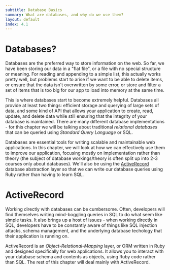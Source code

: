 ```yaml
---
subtitle: Database Basics
summary: What are databases, and why do we use them?
layout: default
index: 4.1
---
```


# Databases?

Databases are the preferred way to store information on the web. So far, we have been storing our data in a "flat file", or a file with no special structure or meaning. For reading and appending to a simple list, this actually works pretty well, but problems start to arise if we want to be able to delete items, or ensure that the data isn't overwritten by some error, or store and filter a set of items that is too big for our app to load into memory at the same time.

This is where databases start to become extremely helpful. Databases all provide at least two things: efficient storage and querying of large sets of data, and some kind of API that allows your application to create, read, update, and delete data while still ensuring that the integrity of your database is maintained. There are many different database implementations - for this chapter we will be talking about traditional *relational databases* that can be queried using *Standard Query Language* or SQL.

Databases are essential tools for writing scalable and maintainable web applications. In this chapter, we will look at how we can effectively use them to improve our application, focusing mostly on implementation rather than theory (the subject of database workings/theory is often split up into 2-3 courses only about databases). We'll also be using the [ActiveRecord](http://guides.rubyonrails.org/active_record_basics.html) database abstraction layer so that we can write our database queries using Ruby rather than having to learn SQL.

# ActiveRecord

Working directly with databases can be cumbersome. Often, developers will find themselves writing mind-boggling queries in SQL to do what seem like simple tasks. It also brings up a host of issues - when working directly in SQL, developers have to be constantly aware of things like SQL injection attacks, schema management, and the underlying database techology that their application is running on.

ActiveRecord is an *Object-Relational-Mapping* layer, or ORM written in Ruby and designed specifically for web applications. It allows you to interact with your database schema and contents as objects, using Ruby code rather than SQL. The rest of this chapter will deal mainly with ActiveRecord.
